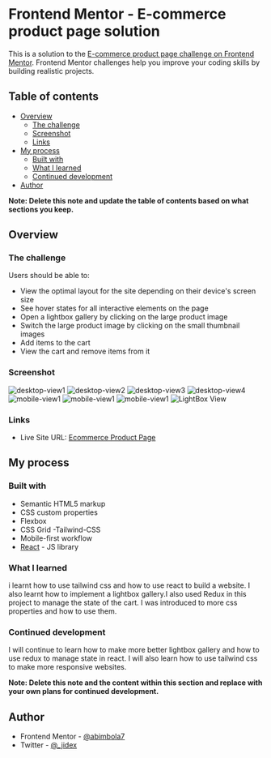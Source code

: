 # Frontend Mentor - E-commerce product page solution

This is a solution to the [E-commerce product page challenge on Frontend Mentor](https://www.frontendmentor.io/challenges/ecommerce-product-page-UPsZ9MJp6). Frontend Mentor challenges help you improve your coding skills by building realistic projects.

## Table of contents

- [Overview](#overview)
  - [The challenge](#the-challenge)
  - [Screenshot](#screenshot)
  - [Links](#links)
- [My process](#my-process)
  - [Built with](#built-with)
  - [What I learned](#what-i-learned)
  - [Continued development](#continued-development)
- [Author](#author)

**Note: Delete this note and update the table of contents based on what sections you keep.**

## Overview

### The challenge

Users should be able to:

- View the optimal layout for the site depending on their device's screen size
- See hover states for all interactive elements on the page
- Open a lightbox gallery by clicking on the large product image
- Switch the large product image by clicking on the small thumbnail images
- Add items to the cart
- View the cart and remove items from it

### Screenshot

![desktop-view1](./design/desktop_main.png)
![desktop-view2](./design/desktop_active.png)
![desktop-view3](./design/desktop_cart.png)
![desktop-view4](./design/desktop_empty.png)
![mobile-view1](./design/mobile_main.png)
![mobile-view1](./design/mobile_active.png)
![mobile-view1](./design/mobile_empty.png)
![LightBox View](./design/lightbox.png)

### Links

- Live Site URL: [Ecommerce Product Page](https://abimbola7.github.io/ecommerce-product-page/)

## My process

### Built with

- Semantic HTML5 markup
- CSS custom properties
- Flexbox
- CSS Grid
-Tailwind-CSS
- Mobile-first workflow
- [React](https://reactjs.org/) - JS library

### What I learned

i learnt how to use tailwind css and how to use react to build a website. I also learnt how to implement a lightbox gallery.I also used Redux in this project to manage the state of the cart. I was introduced to more css properties and how to use them.

### Continued development

I will continue to learn how to make more better lightbox gallery and how to use redux to manage state in react. I will also learn how to use tailwind css to make more responsive websites.

**Note: Delete this note and the content within this section and replace with your own plans for continued development.**

## Author

- Frontend Mentor - [@abimbola7](https://www.frontendmentor.io/profile/abimbola7)
- Twitter - [@_jidex](https://www.twitter.com/@_jidex)
